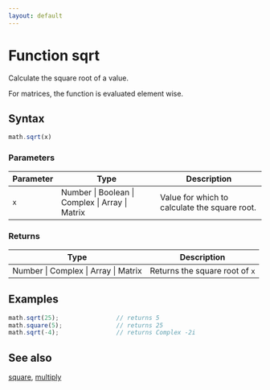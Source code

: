 ```yaml
---
layout: default
---
```


<h1 id="function-sqrt">Function sqrt</h1>

Calculate the square root of a value.

For matrices, the function is evaluated element wise.


<h2 id="syntax">Syntax</h2>

```js
math.sqrt(x)
```

<h3 id="parameters">Parameters</h3>

Parameter | Type | Description
--------- | ---- | -----------
`x` | Number &#124; Boolean &#124; Complex &#124; Array &#124; Matrix |  Value for which to calculate the square root.

<h3 id="returns">Returns</h3>

Type | Description
---- | -----------
Number &#124; Complex &#124; Array &#124; Matrix |  Returns the square root of `x`


<h2 id="examples">Examples</h2>

```js
math.sqrt(25);                // returns 5
math.square(5);               // returns 25
math.sqrt(-4);                // returns Complex -2i
```


<h2 id="see-also">See also</h2>

[square](square.html),
[multiply](multiply.html)


<!-- Note: This file is automatically generated from source code comments. Changes made in this file will be overridden. -->
